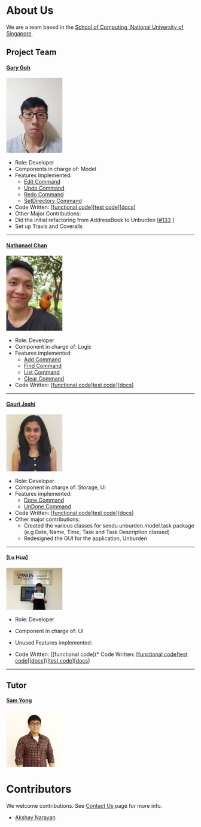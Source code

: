 

# About Us

We are a team based in the [School of Computing, National University of Singapore](http://www.comp.nus.edu.sg).

## Project Team

#### [Gary Goh](https://github.com/garygjy)
<img src="images/Gary_Goh.jpg" width="150"><br>

* Role: Developer <br>
* Components in charge of: Model <br>
* Features Implemented:
  * [Edit Command](https://github.com/CS2103AUG2016-T09-C4/main/blob/master/docs/UserGuide.md#4-edit-command)
  * [Undo Command](https://github.com/CS2103AUG2016-T09-C4/main/blob/master/docs/UserGuide.md#10-undo-command)
  * [Redo Command](https://github.com/CS2103AUG2016-T09-C4/main/blob/master/docs/UserGuide.md#11-redo-command)
  * [SetDirectory Command]()
* Code Written: [[functional code](https://github.com/CS2103AUG2016-T09-C4/main/blob/master/collated/main/A0139714B.md)][[test code](https://github.com/CS2103AUG2016-T09-C4/main/blob/master/collated/test/A0139714B.md)][[docs](A0139714B.md)]
* Other Major Contributions:
 * Did the initial refactoring from AddressBook to Unburden [[#133](https://github.com/se-edu/addressbook-level4/pull/152) ]
 * Set up Travis and Coveralls

-----

#### [Nathanael Chan](https://github.com/nat1994)
<img src="images/Nathanael.jpeg" width="150"><br>

* Role: Developer <br>
* Component in charge of: Logic
* Features implemented: 
  * [Add Command](https://github.com/CS2103AUG2016-T09-C4/main/blob/master/docs/UserGuide.md#2-add-command-add)
  * [Find Command](https://github.com/CS2103AUG2016-T09-C4/main/blob/master/docs/UserGuide.md#8-find-command)
  * [List Command](https://github.com/CS2103AUG2016-T09-C4/main/blob/master/docs/UserGuide.md#7-list-command)
  * [Clear Command](https://github.com/CS2103AUG2016-T09-C4/main/blob/master/docs/UserGuide.md#9-clear-command)
* Code Written: [[functional code](https://github.com/CS2103AUG2016-T09-C4/main/blob/master/collated/main/A0139678J.md)][test code](https://github.com/CS2103AUG2016-T09-C4/main/blob/master/collated/test/A0139678J.md)][[docs](https://github.com/CS2103AUG2016-T09-C4/main/blob/master/collated/docs/A0139678J.md)]
 
-----

#### [Gauri Joshi](https://github.com/gaurzzz)
<img src="images/Gauri_Joshi.PNG" width="150"><br>
 
* Role: Developer <br>
* Component in charge of: Storage, UI
* Features implemented: 
  * [Done Command](https://github.com/CS2103AUG2016-T09-C4/main/blob/master/docs/UserGuide.md#5-done-command)
  * [UnDone Command](https://github.com/CS2103AUG2016-T09-C4/main/blob/master/docs/UserGuide.md#6-undone-command)
* Code Written: [[functional code](https://github.com/CS2103AUG2016-T09-C4/main/blob/master/collated/main/A0143095H.md)][test code](A0143095H.md)][[docs](https://github.com/CS2103AUG2016-T09-C4/main/blob/master/collated/docs/A0139678J.md)]
* Other major contributions: 
  * Created the various classes for seedu.unburden.model.task package (e.g Date, Name, Time, Task and Task Description classed)
  * Redesigned the GUI for the application, Unburden
-----

#### [Lu Hua]
<img src="images/LuHua.jpeg" width="150"><br>
 
* Role: Developer <br>
* Component in charge of: UI
* Unused Features implemented:

* Code Written: [[functional code](* Code Written: [[functional code](https://github.com/CS2103AUG2016-T09-C4/main/blob/master/collated/main/A0143095H.md)][test code](A0143095H.md)][[docs](A0143095H.md)])][test code](A0143095H.md)][[docs](A0143095H.md)]
 
-----


## Tutor

#### [Sam Yong](https://github.com/se-edu/addressbook-level4/pulls?q=is%3Apr+author%3Amauris)
<img src="images/Sam-Yong-Tutor.png" width="150"> <br>

# Contributors

We welcome contributions. See [Contact Us](ContactUs.md) page for more info.

* [Akshay Narayan](https://github.com/se-edu/addressbook-level4/pulls?q=is%3Apr+author%3Aokkhoy)


